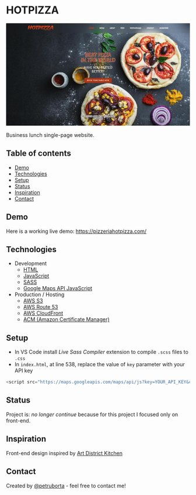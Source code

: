 # HOTPIZZA

![Hotpizza above the fold section](https://github.com/petruborta/developer-portfolio/blob/master/assets/images/hotpizza-720w.jpg?raw=true)

Business lunch single-page website.

## Table of contents

* [Demo](#demo)
* [Technologies](#technologies)
* [Setup](#setup)
* [Status](#status)
* [Inspiration](#inspiration)
* [Contact](#contact)

## Demo

Here is a working live demo: <https://pizzeriahotpizza.com/>

## Technologies

* Development
  * [HTML](https://www.w3schools.com/html/)
  * [JavaScript](https://www.w3schools.com/js/)
  * [SASS](https://sass-lang.com/)
  * [Google Maps API JavaScript](https://developers.google.com/maps/documentation/javascript/overview)
* Production / Hosting
  * [AWS S3](https://aws.amazon.com/s3/)
  * [AWS Route 53](https://aws.amazon.com/route53/)
  * [AWS CloudFront](https://aws.amazon.com/cloudfront/)
  * [ACM (Amazon Certificate Manager)](https://aws.amazon.com/certificate-manager/)

## Setup

* In VS Code install _Live Sass Compiler_ extension to compile `.scss` files to `.css`
* In `index.html`, at line 538, replace the value of `key` parameter with your API key

```javascript
<script src="https://maps.googleapis.com/maps/api/js?key=YOUR_API_KEY&callback=initMap&libraries=&v=weekly" async></script>
```

## Status

Project is: _no longer continue_ because for this project I focused only on front-end.

## Inspiration

Front-end design inspired by [Art District Kitchen](https://artsdistrictkitchen.com/)

## Contact

Created by [@petruborta](https://petruborta.com/) - feel free to contact me!
